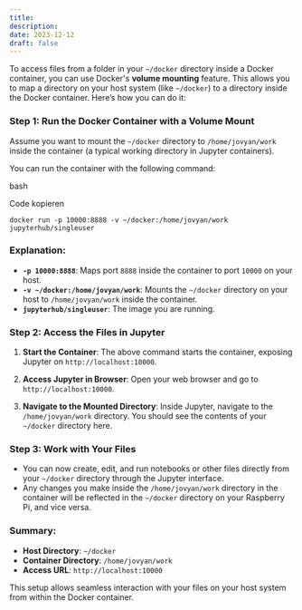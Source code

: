 ```yaml
---
title: 
description: 
date: 2023-12-12
draft: false
---
```


To access files from a folder in your `~/docker` directory inside a Docker container, you can use Docker's **volume mounting** feature. This allows you to map a directory on your host system (like `~/docker`) to a directory inside the Docker container. Here’s how you can do it:

### Step 1: Run the Docker Container with a Volume Mount

Assume you want to mount the `~/docker` directory to `/home/jovyan/work` inside the container (a typical working directory in Jupyter containers).

You can run the container with the following command:

bash

Code kopieren

`docker run -p 10000:8888 -v ~/docker:/home/jovyan/work jupyterhub/singleuser`

### Explanation:

- **`-p 10000:8888`**: Maps port `8888` inside the container to port `10000` on your host.
- **`-v ~/docker:/home/jovyan/work`**: Mounts the `~/docker` directory on your host to `/home/jovyan/work` inside the container.
- **`jupyterhub/singleuser`**: The image you are running.

### Step 2: Access the Files in Jupyter

1. **Start the Container**: The above command starts the container, exposing Jupyter on `http://localhost:10000`.
    
2. **Access Jupyter in Browser**: Open your web browser and go to `http://localhost:10000`.
    
3. **Navigate to the Mounted Directory**: Inside Jupyter, navigate to the `/home/jovyan/work` directory. You should see the contents of your `~/docker` directory here.
    

### Step 3: Work with Your Files

- You can now create, edit, and run notebooks or other files directly from your `~/docker` directory through the Jupyter interface.
- Any changes you make inside the `/home/jovyan/work` directory in the container will be reflected in the `~/docker` directory on your Raspberry Pi, and vice versa.

### Summary:

- **Host Directory**: `~/docker`
- **Container Directory**: `/home/jovyan/work`
- **Access URL**: `http://localhost:10000`

This setup allows seamless interaction with your files on your host system from within the Docker container.